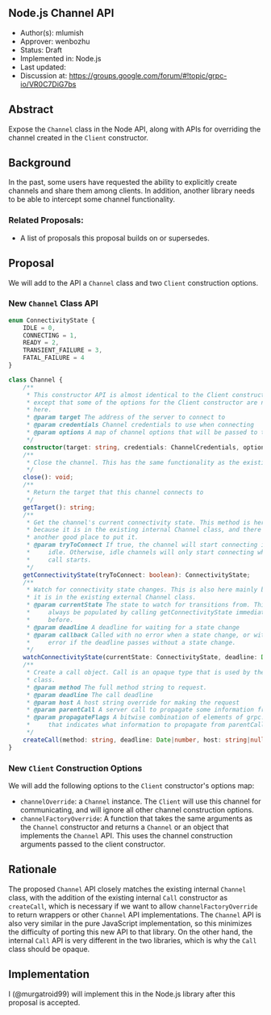 Node.js Channel API
----
* Author(s): mlumish
* Approver: wenbozhu
* Status: Draft
* Implemented in: Node.js
* Last updated: 
* Discussion at: https://groups.google.com/forum/#!topic/grpc-io/VR0C7DiG7bs

## Abstract

Expose the `Channel` class in the Node API, along with APIs for overriding the channel created in the `Client` constructor.

## Background

In the past, some users have requested the ability to explicitly create channels and share them among clients. In addition, another library needs to be able to intercept some channel functionality.


### Related Proposals: 
* A list of proposals this proposal builds on or supersedes.

## Proposal

We will add to the API a `Channel` class and two `Client` construction options.

### New `Channel` Class API

```ts
enum ConnectivityState {
    IDLE = 0,
    CONNECTING = 1,
    READY = 2,
    TRANSIENT_FAILURE = 3,
    FATAL_FAILURE = 4
}

class Channel {
    /**
     * This constructor API is almost identical to the Client constructor,
     * except that some of the options for the Client constructor are not valid
     * here.
     * @param target The address of the server to connect to
     * @param credentials Channel credentials to use when connecting
     * @param options A map of channel options that will be passed to the core
     */
    constructor(target: string, credentials: ChannelCredentials, options: ([key:string]: string|number));
    /**
     * Close the channel. This has the same functionality as the existing grpc.Client.prototype.close
     */
    close(): void;
    /**
     * Return the target that this channel connects to
     */
    getTarget(): string;
    /**
     * Get the channel's current connectivity state. This method is here mainly
     * because it is in the existing internal Channel class, and there isn't
     * another good place to put it.
     * @param tryToConnect If true, the channel will start connecting if it is
     *     idle. Otherwise, idle channels will only start connecting when a
     *     call starts.
     */
    getConnectivityState(tryToConnect: boolean): ConnectivityState;
    /**
     * Watch for connectivity state changes. This is also here mainly because
     * it is in the existing external Channel class.
     * @param currentState The state to watch for transitions from. This should
     *     always be populated by calling getConnectivityState immediately
     *     before.
     * @param deadline A deadline for waiting for a state change
     * @param callback Called with no error when a state change, or with an
     *     error if the deadline passes without a state change.
     */
    watchConnectivityState(currentState: ConnectivityState, deadline: Date|number, callback: (error?: Error) => void);
    /**
     * Create a call object. Call is an opaque type that is used by the Client
     * class.
     * @param method The full method string to request.
     * @param deadline The call deadline
     * @param host A host string override for making the request
     * @param parentCall A server call to propagate some information from
     * @param propagateFlags A bitwise combination of elements of grpc.propagate
     *     that indicates what information to propagate from parentCall.
     */
    createCall(method: string, deadline: Date|number, host: string|null, parentCall: Call|null, propagateFlags: number|null): Call;
}
```

### New `Client` Construction Options

We will add the following options to the `Client` constructor's options map:

 - `channelOverride`: a `Channel` instance. The `Client` will use this channel for communicating, and will ignore all other channel construction options.
 - `channelFactoryOverride`: A function that takes the same arguments as the `Channel` constructor and returns a `Channel` or an object that implements the `Channel` API. This uses the channel construction arguments passed to the client constructor.

## Rationale

The proposed `Channel` API closely matches the existing internal `Channel` class, with the addition of the existing internal `Call` constructor as `createCall`, which is necessary if we want to allow `channelFactoryOverride` to return wrappers or other `Channel` API implementations. The `Channel` API is also very similar in the pure JavaScript implementation, so this minimizes the difficulty of porting this new API to that library. On the other hand, the internal `Call` API is very different in the two libraries, which is why the `Call` class should be opaque.


## Implementation

I (@murgatroid99) will implement this in the Node.js library after this proposal is accepted.
